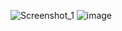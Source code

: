 
![Screenshot_1](https://github.com/user-attachments/assets/b7274e87-dfbe-4a02-a597-991506a072de)
![image](https://github.com/user-attachments/assets/b023f2a8-846a-4896-ae4b-8e9f8f99693e)
